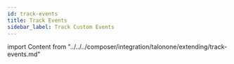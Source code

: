 ```yaml
---
id: track-events
title: Track Events
sidebar_label: Track Custom Events
---
```


import Content from "../../../composer/integration/talonone/extending/track-events.md"

<Content />